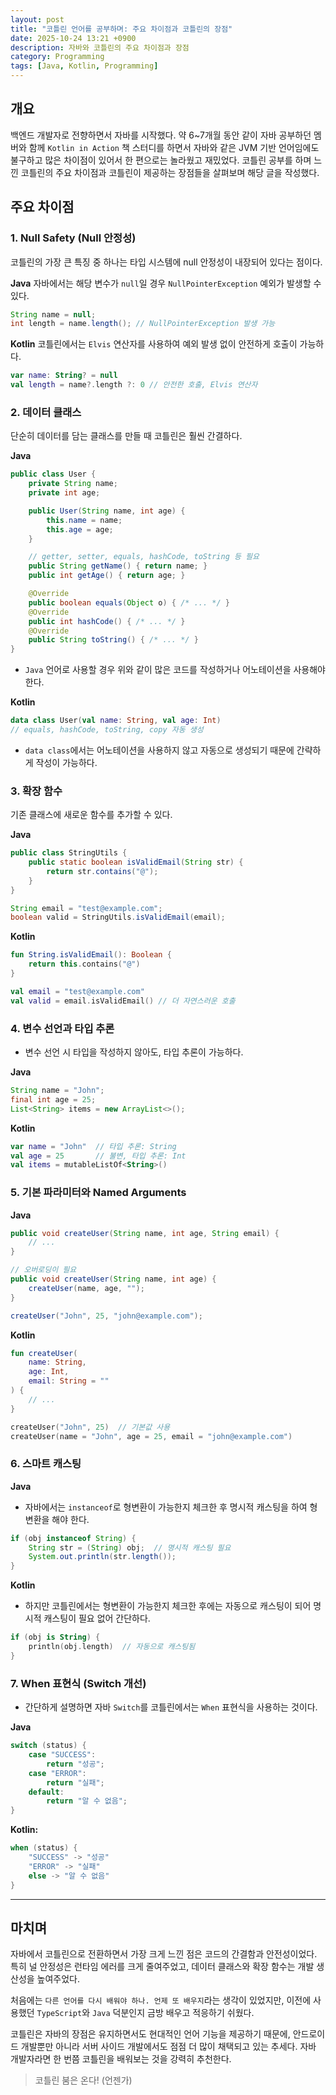 ```yaml
---
layout: post
title: "코틀린 언어를 공부하며: 주요 차이점과 코틀린의 장점"
date: 2025-10-24 13:21 +0900
description: 자바와 코틀린의 주요 차이점과 장점
category: Programming
tags: [Java, Kotlin, Programming]
---
```


## 개요

백엔드 개발자로 전향하면서 자바를 시작했다. 약 6~7개월 동안 같이 자바 공부하던 멤버와 함께 `Kotlin in Action` 책 스터디를 하면서 자바와 같은 JVM 기반 언어임에도 불구하고 많은 차이점이 있어서 한 편으로는 놀라웠고 재밌었다.
코틀린 공부를 하며 느낀 코틀린의 주요 차이점과 코틀린이 제공하는 장점들을 살펴보며 해당 글을 작성했다.

## 주요 차이점

### 1. Null Safety (Null 안정성)

코틀린의 가장 큰 특징 중 하나는 타입 시스템에 null 안정성이 내장되어 있다는 점이다.

**Java**
자바에서는 해당 변수가 `null`일 경우 `NullPointerException` 예외가 발생할 수 있다.

```java
String name = null;
int length = name.length(); // NullPointerException 발생 가능
```

**Kotlin**
코틀린에서는 `Elvis` 연산자를 사용하여 예외 발생 없이 안전하게 호출이 가능하다.

```kotlin
var name: String? = null
val length = name?.length ?: 0 // 안전한 호출, Elvis 연산자
```

### 2. 데이터 클래스

단순히 데이터를 담는 클래스를 만들 때 코틀린은 훨씬 간결하다.

**Java**

```java
public class User {
    private String name;
    private int age;

    public User(String name, int age) {
        this.name = name;
        this.age = age;
    }

    // getter, setter, equals, hashCode, toString 등 필요
    public String getName() { return name; }
    public int getAge() { return age; }

    @Override
    public boolean equals(Object o) { /* ... */ }
    @Override
    public int hashCode() { /* ... */ }
    @Override
    public String toString() { /* ... */ }
}
```

- `Java` 언어로 사용할 경우 위와 같이 많은 코드를 작성하거나 어노테이션을 사용해야 한다.

**Kotlin**

```kotlin
data class User(val name: String, val age: Int)
// equals, hashCode, toString, copy 자동 생성
```

- `data class`에서는 어노테이션을 사용하지 않고 자동으로 생성되기 때문에 간략하게 작성이 가능하다.

### 3. 확장 함수

기존 클래스에 새로운 함수를 추가할 수 있다.

**Java**

```java
public class StringUtils {
    public static boolean isValidEmail(String str) {
        return str.contains("@");
    }
}

String email = "test@example.com";
boolean valid = StringUtils.isValidEmail(email);
```

**Kotlin**

```kotlin
fun String.isValidEmail(): Boolean {
    return this.contains("@")
}

val email = "test@example.com"
val valid = email.isValidEmail() // 더 자연스러운 호출
```

### 4. 변수 선언과 타입 추론

- 변수 선언 시 타입을 작성하지 않아도, 타입 추론이 가능하다.

**Java**

```java
String name = "John";
final int age = 25;
List<String> items = new ArrayList<>();
```

**Kotlin**

```kotlin
var name = "John"  // 타입 추론: String
val age = 25       // 불변, 타입 추론: Int
val items = mutableListOf<String>()
```

### 5. 기본 파라미터와 Named Arguments

**Java**

```java
public void createUser(String name, int age, String email) {
    // ...
}

// 오버로딩이 필요
public void createUser(String name, int age) {
    createUser(name, age, "");
}

createUser("John", 25, "john@example.com");
```

**Kotlin**

```kotlin
fun createUser(
    name: String,
    age: Int,
    email: String = ""
) {
    // ...
}

createUser("John", 25)  // 기본값 사용
createUser(name = "John", age = 25, email = "john@example.com")
```

### 6. 스마트 캐스팅

**Java**

- 자바에서는 `instanceof`로 형변환이 가능한지 체크한 후 명시적 캐스팅을 하여 형변환을 해야 한다.

```java
if (obj instanceof String) {
    String str = (String) obj;  // 명시적 캐스팅 필요
    System.out.println(str.length());
}
```

**Kotlin**

- 하지만 코틀린에서는 형변환이 가능한지 체크한 후에는 자동으로 캐스팅이 되어 명시적 캐스팅이 필요 없어 간단하다.

```kotlin
if (obj is String) {
    println(obj.length)  // 자동으로 캐스팅됨
}
```

### 7. When 표현식 (Switch 개선)

- 간단하게 설명하면 자바 `Switch`를 코틀린에서는 `When` 표현식을 사용하는 것이다.

**Java**

```java
switch (status) {
    case "SUCCESS":
        return "성공";
    case "ERROR":
        return "실패";
    default:
        return "알 수 없음";
}
```

**Kotlin:**

```kotlin
when (status) {
    "SUCCESS" -> "성공"
    "ERROR" -> "실패"
    else -> "알 수 없음"
}
```

---

## 마치며

자바에서 코틀린으로 전환하면서 가장 크게 느낀 점은 코드의 간결함과 안전성이었다. 특히 널 안정성은 런타임 에러를 크게 줄여주었고, 데이터 클래스와 확장 함수는 개발 생산성을 높여주었다.

처음에는 `다른 언어를 다시 배워야 하나. 언제 또 배우지`라는 생각이 있었지만, 이전에 사용했던 `TypeScript`와 `Java` 덕분인지 금방 배우고 적응하기 쉬웠다.

코틀린은 자바의 장점은 유지하면서도 현대적인 언어 기능을 제공하기 때문에, 안드로이드 개발뿐만 아니라 서버 사이드 개발에서도 점점 더 많이 채택되고 있는 추세다. 자바 개발자라면 한 번쯤 코틀린을 배워보는 것을 강력히 추천한다.

> 코틀린 붐은 온다! (언젠가)
